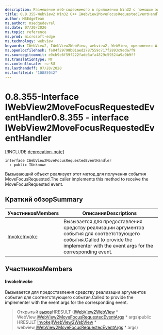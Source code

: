 ```yaml
---
description: Размещение веб-содержимого в приложении Win32 с помощью элемента управления Microsoft Edge WebView2
title: 0.8.355-WebView2 Win32 C++ IWebView2MoveFocusRequestedEventHandler
author: MSEdgeTeam
ms.author: msedgedevrel
ms.date: 07/20/2020
ms.topic: reference
ms.prod: microsoft-edge
ms.technology: webview
keywords: IWebView2, IWebView2WebView, webview2, WebView, приложения Win32, Win32, EDGE
ms.openlocfilehash: fe84f29798b01aed2787559c717f2893c9eda7f9
ms.sourcegitcommit: e0cb9e6f59f222fade6afa4829c59524a9a9b9ff
ms.translationtype: MT
ms.contentlocale: ru-RU
ms.lasthandoff: 07/20/2020
ms.locfileid: "10885942"
---
```

# <span data-ttu-id="37429-104">0.8.355-Interface IWebView2MoveFocusRequestedEventHandler</span><span class="sxs-lookup"><span data-stu-id="37429-104">0.8.355 - interface IWebView2MoveFocusRequestedEventHandler</span></span> 

[!INCLUDE [deprecation-note](../../includes/deprecation-note.md)]

```
interface IWebView2MoveFocusRequestedEventHandler
  : public IUnknown
```

<span data-ttu-id="37429-105">Вызывающий объект реализует этот метод для получения события MoveFocusRequested.</span><span class="sxs-lookup"><span data-stu-id="37429-105">The caller implements this method to receive the MoveFocusRequested event.</span></span>

## <span data-ttu-id="37429-106">Краткий обзор</span><span class="sxs-lookup"><span data-stu-id="37429-106">Summary</span></span>

 <span data-ttu-id="37429-107">Участников</span><span class="sxs-lookup"><span data-stu-id="37429-107">Members</span></span>                        | <span data-ttu-id="37429-108">Описания</span><span class="sxs-lookup"><span data-stu-id="37429-108">Descriptions</span></span>
--------------------------------|---------------------------------------------
[<span data-ttu-id="37429-109">Invoke</span><span class="sxs-lookup"><span data-stu-id="37429-109">Invoke</span></span>](#invoke) | <span data-ttu-id="37429-110">Вызывается для предоставления средству реализации аргументов события для соответствующего события.</span><span class="sxs-lookup"><span data-stu-id="37429-110">Called to provide the implementer with the event args for the corresponding event.</span></span>

## <span data-ttu-id="37429-111">Участников</span><span class="sxs-lookup"><span data-stu-id="37429-111">Members</span></span>

#### <span data-ttu-id="37429-112">Invoke</span><span class="sxs-lookup"><span data-stu-id="37429-112">Invoke</span></span> 

<span data-ttu-id="37429-113">Вызывается для предоставления средству реализации аргументов события для соответствующего события.</span><span class="sxs-lookup"><span data-stu-id="37429-113">Called to provide the implementer with the event args for the corresponding event.</span></span>

> <span data-ttu-id="37429-114">Открытый [вызов](#invoke)HRESULT ([IWebView2WebView](IWebView2WebView.md) \* WebView,[IWebView2MoveFocusRequestedEventArgs](IWebView2MoveFocusRequestedEventArgs.md) \* args)</span><span class="sxs-lookup"><span data-stu-id="37429-114">public HRESULT [Invoke](#invoke)([IWebView2WebView](IWebView2WebView.md) \* webview,[IWebView2MoveFocusRequestedEventArgs](IWebView2MoveFocusRequestedEventArgs.md) \* args)</span></span>

